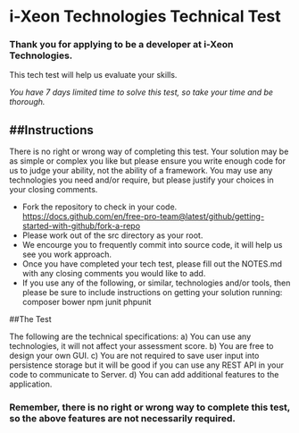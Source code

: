 # i-Xeon Technologies Technical Test
### Thank you for applying to be a developer at i-Xeon Technologies.

This tech test will help us evaluate your skills.

*You have 7 days limited time to solve this test, so take your time and be thorough.*

##Instructions
--------------------
There is no right or wrong way of completing this test.
Your solution may be as simple or complex you like but please ensure you write enough code for us to judge your ability, not the ability of a framework.
You may use any technologies you need and/or require, but please justify your choices in your closing comments.

- Fork the repository to check in your code. https://docs.github.com/en/free-pro-team@latest/github/getting-started-with-github/fork-a-repo
- Please work out of the src directory as your root.
- We encourge you to frequently commit into source code, it will help us see you work approach.
- Once you have completed your tech test, please fill out the NOTES.md with any closing comments you would like to add.
- If you use any of the following, or similar, technologies and/or tools, then please be sure to include instructions on getting your solution running:
composer
bower
npm
junit
phpunit


##The Test

The following are the technical specifications:
a)	You can use any technologies, it will not affect your assessment score.
b)	You are free to design your own GUI.
c)	You are not required to save user input into persistence storage but it will be good if you can use any REST API in your code to communicate to Server.
d)	You can add additional features to the application.


### Remember, there is no right or wrong way to complete this test, so the above features are not necessarily required.
